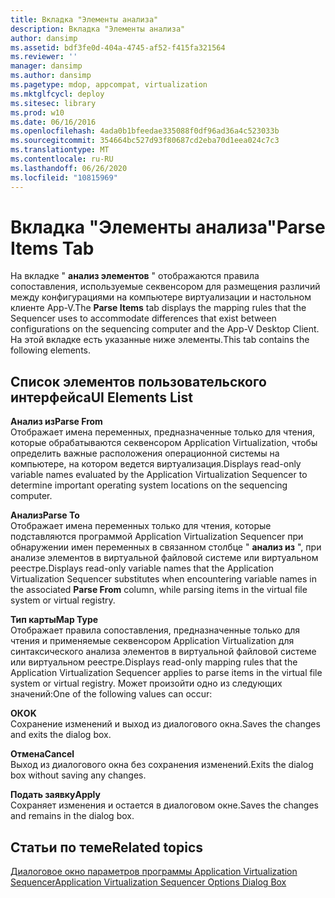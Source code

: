 ```yaml
---
title: Вкладка "Элементы анализа"
description: Вкладка "Элементы анализа"
author: dansimp
ms.assetid: bdf3fe0d-404a-4745-af52-f415fa321564
ms.reviewer: ''
manager: dansimp
ms.author: dansimp
ms.pagetype: mdop, appcompat, virtualization
ms.mktglfcycl: deploy
ms.sitesec: library
ms.prod: w10
ms.date: 06/16/2016
ms.openlocfilehash: 4ada0b1bfeedae335088f0df96ad36a4c523033b
ms.sourcegitcommit: 354664bc527d93f80687cd2eba70d1eea024c7c3
ms.translationtype: MT
ms.contentlocale: ru-RU
ms.lasthandoff: 06/26/2020
ms.locfileid: "10815969"
---
```

# <span data-ttu-id="f8743-103">Вкладка "Элементы анализа"</span><span class="sxs-lookup"><span data-stu-id="f8743-103">Parse Items Tab</span></span>


<span data-ttu-id="f8743-104">На вкладке " **анализ элементов** " отображаются правила сопоставления, используемые секвенсором для размещения различий между конфигурациями на компьютере виртуализации и настольном клиенте App-V.</span><span class="sxs-lookup"><span data-stu-id="f8743-104">The **Parse Items** tab displays the mapping rules that the Sequencer uses to accommodate differences that exist between configurations on the sequencing computer and the App-V Desktop Client.</span></span> <span data-ttu-id="f8743-105">На этой вкладке есть указанные ниже элементы.</span><span class="sxs-lookup"><span data-stu-id="f8743-105">This tab contains the following elements.</span></span>

## <span data-ttu-id="f8743-106">Список элементов пользовательского интерфейса</span><span class="sxs-lookup"><span data-stu-id="f8743-106">UI Elements List</span></span>


<a href="" id="parse-from"></a>**<span data-ttu-id="f8743-107">Анализ из</span><span class="sxs-lookup"><span data-stu-id="f8743-107">Parse From</span></span>**  
<span data-ttu-id="f8743-108">Отображает имена переменных, предназначенные только для чтения, которые обрабатываются секвенсором Application Virtualization, чтобы определить важные расположения операционной системы на компьютере, на котором ведется виртуализация.</span><span class="sxs-lookup"><span data-stu-id="f8743-108">Displays read-only variable names evaluated by the Application Virtualization Sequencer to determine important operating system locations on the sequencing computer.</span></span>

<a href="" id="parse-to"></a>**<span data-ttu-id="f8743-109">Анализ</span><span class="sxs-lookup"><span data-stu-id="f8743-109">Parse To</span></span>**  
<span data-ttu-id="f8743-110">Отображает имена переменных только для чтения, которые подставляются программой Application Virtualization Sequencer при обнаружении имен переменных в связанном столбце " **анализ из** ", при анализе элементов в виртуальной файловой системе или виртуальном реестре.</span><span class="sxs-lookup"><span data-stu-id="f8743-110">Displays read-only variable names that the Application Virtualization Sequencer substitutes when encountering variable names in the associated **Parse From** column, while parsing items in the virtual file system or virtual registry.</span></span>

<a href="" id="map-type"></a>**<span data-ttu-id="f8743-111">Тип карты</span><span class="sxs-lookup"><span data-stu-id="f8743-111">Map Type</span></span>**  
<span data-ttu-id="f8743-112">Отображает правила сопоставления, предназначенные только для чтения и применяемые секвенсором Application Virtualization для синтаксического анализа элементов в виртуальной файловой системе или виртуальном реестре.</span><span class="sxs-lookup"><span data-stu-id="f8743-112">Displays read-only mapping rules that the Application Virtualization Sequencer applies to parse items in the virtual file system or virtual registry.</span></span> <span data-ttu-id="f8743-113">Может произойти одно из следующих значений:</span><span class="sxs-lookup"><span data-stu-id="f8743-113">One of the following values can occur:</span></span>

<a href="" id="ok"></a>**<span data-ttu-id="f8743-114">ОК</span><span class="sxs-lookup"><span data-stu-id="f8743-114">OK</span></span>**  
<span data-ttu-id="f8743-115">Сохранение изменений и выход из диалогового окна.</span><span class="sxs-lookup"><span data-stu-id="f8743-115">Saves the changes and exits the dialog box.</span></span>

<a href="" id="cancel"></a>**<span data-ttu-id="f8743-116">Отмена</span><span class="sxs-lookup"><span data-stu-id="f8743-116">Cancel</span></span>**  
<span data-ttu-id="f8743-117">Выход из диалогового окна без сохранения изменений.</span><span class="sxs-lookup"><span data-stu-id="f8743-117">Exits the dialog box without saving any changes.</span></span>

<a href="" id="apply"></a>**<span data-ttu-id="f8743-118">Подать заявку</span><span class="sxs-lookup"><span data-stu-id="f8743-118">Apply</span></span>**  
<span data-ttu-id="f8743-119">Сохраняет изменения и остается в диалоговом окне.</span><span class="sxs-lookup"><span data-stu-id="f8743-119">Saves the changes and remains in the dialog box.</span></span>

## <span data-ttu-id="f8743-120">Статьи по теме</span><span class="sxs-lookup"><span data-stu-id="f8743-120">Related topics</span></span>


[<span data-ttu-id="f8743-121">Диалоговое окно параметров программы Application Virtualization Sequencer</span><span class="sxs-lookup"><span data-stu-id="f8743-121">Application Virtualization Sequencer Options Dialog Box</span></span>](application-virtualization-sequencer-options-dialog-box.md)

 

 





